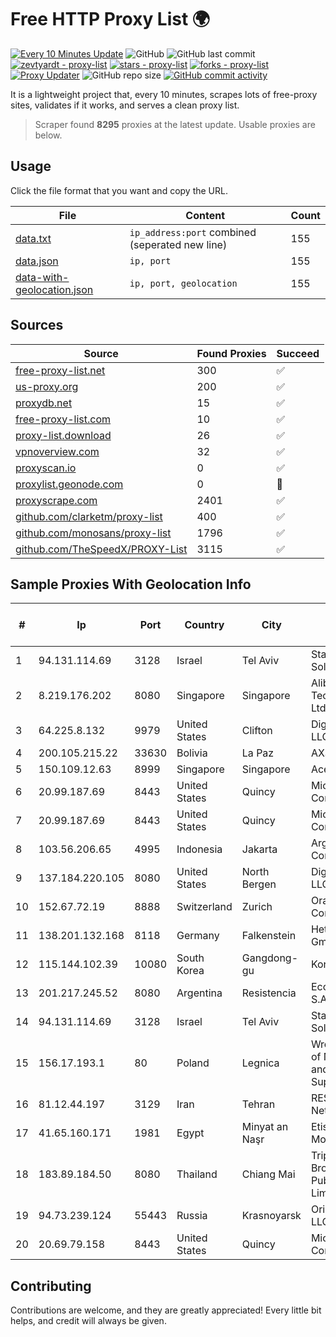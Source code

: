 
# Free HTTP Proxy List 🌍

[![Every 10 Minutes Update](https://github.com/mertguvencli/http-proxy-list/actions/workflows/main.yml/badge.svg?branch=main)](https://github.com/mertguvencli/http-proxy-list/actions/workflows/main.yml)
![GitHub](https://img.shields.io/github/license/mertguvencli/http-proxy-list)
![GitHub last commit](https://img.shields.io/github/last-commit/mertguvencli/http-proxy-list)
[![zevtyardt - proxy-list](https://img.shields.io/static/v1?label=zevtyardt&message=proxy-list&color=blue&logo=github)](https://github.com/zevtyardt/proxy-list "Go to GitHub repo")
[![stars - proxy-list](https://img.shields.io/github/stars/zevtyardt/proxy-list?style=social)](https://github.com/zevtyardt/proxy-list)
[![forks - proxy-list](https://img.shields.io/github/forks/zevtyardt/proxy-list?style=social)](https://github.com/zevtyardt/proxy-list)
[![Proxy Updater](https://github.com/zevtyardt/proxy-list/workflows/Proxy%20Updater/badge.svg)](https://github.com/zevtyardt/proxy-list/actions?query=workflow:"Proxy+Updater")
![GitHub repo size](https://img.shields.io/github/repo-size/zevtyardt/proxy-list)
[![GitHub commit activity](https://img.shields.io/github/commit-activity/m/zevtyardt/proxy-list?logo=commits)](https://github.com/zevtyardt/proxy-list/commits/main)

It is a lightweight project that, every 10 minutes, scrapes lots of free-proxy sites, validates if it works, and serves a clean proxy list.

> Scraper found **8295** proxies at the latest update. Usable proxies are below.

## Usage

Click the file format that you want and copy the URL.

|File|Content|Count|
|----|-------|-----|
|[data.txt](https://raw.githubusercontent.com/mertguvencli/http-proxy-list/main/proxy-list/data.txt)|`ip_address:port` combined (seperated new line)|155|
|[data.json](https://raw.githubusercontent.com/mertguvencli/http-proxy-list/main/proxy-list/data.json)|`ip, port`|155|
|[data-with-geolocation.json](https://raw.githubusercontent.com/mertguvencli/http-proxy-list/main/proxy-list/data-with-geolocation.json)|`ip, port, geolocation`|155|

## Sources

|Source|Found Proxies|Succeed|
|------|-------------|-------|
|[free-proxy-list.net](https://free-proxy-list.net)|300|✅|
|[us-proxy.org](https://www.us-proxy.org)|200|✅|
|[proxydb.net](http://proxydb.net)|15|✅|
|[free-proxy-list.com](https://free-proxy-list.com/?page=&port=&type%5B%5D=http&type%5B%5D=https&up_time=0&search=Search)|10|✅|
|[proxy-list.download](https://www.proxy-list.download/HTTP)|26|✅|
|[vpnoverview.com](https://vpnoverview.com/privacy/anonymous-browsing/free-proxy-servers)|32|✅|
|[proxyscan.io](https://www.proxyscan.io)|0|✅|
|[proxylist.geonode.com](https://proxylist.geonode.com/api/proxy-list?limit=300&page=1&sort_by=lastChecked&sort_type=desc&protocols=http,https)|0|🚫|
|[proxyscrape.com](https://api.proxyscrape.com/v2/?request=displayproxies&protocol=http&timeout=10000&country=all&ssl=all&anonymity=all)|2401|✅|
|[github.com/clarketm/proxy-list](https://raw.githubusercontent.com/clarketm/proxy-list/master/proxy-list-raw.txt)|400|✅|
|[github.com/monosans/proxy-list](https://raw.githubusercontent.com/monosans/proxy-list/main/proxies/http.txt)|1796|✅|
|[github.com/TheSpeedX/PROXY-List](https://raw.githubusercontent.com/TheSpeedX/PROXY-List/master/http.txt)|3115|✅|


## Sample Proxies With Geolocation Info

|#|Ip|Port|Country|City|Internet Service Provider|
|-|--|----|-------|----|-------------------------|
|1|94.131.114.69|3128|Israel|Tel Aviv|Stark Industries Solutions LTD|
|2|8.219.176.202|8080|Singapore|Singapore|Alibaba (US) Technology Co., Ltd.|
|3|64.225.8.132|9979|United States|Clifton|DigitalOcean, LLC|
|4|200.105.215.22|33630|Bolivia|La Paz|AXS Bolivia S. A.|
|5|150.109.12.63|8999|Singapore|Singapore|Aceville Pte.ltd|
|6|20.99.187.69|8443|United States|Quincy|Microsoft Corporation|
|7|20.99.187.69|8443|United States|Quincy|Microsoft Corporation|
|8|103.56.206.65|4995|Indonesia|Jakarta|Argon Data Communication|
|9|137.184.220.105|8080|United States|North Bergen|DigitalOcean, LLC|
|10|152.67.72.19|8888|Switzerland|Zurich|Oracle Corporation|
|11|138.201.132.168|8118|Germany|Falkenstein|Hetzner Online GmbH|
|12|115.144.102.39|10080|South Korea|Gangdong-gu|Korea Telecom|
|13|201.217.245.52|8080|Argentina|Resistencia|Ecom Chaco S.A.|
|14|94.131.114.69|3128|Israel|Tel Aviv|Stark Industries Solutions LTD|
|15|156.17.193.1|80|Poland|Legnica|Wroclaw Centre of Networking and Supercomputing|
|16|81.12.44.197|3129|Iran|Tehran|RESPINA Networks|
|17|41.65.160.171|1981|Egypt|Minyat an Naşr|Etisalat Misr Mobile BB|
|18|183.89.184.50|8080|Thailand|Chiang Mai|Triple T Broadband Public Company Limited|
|19|94.73.239.124|55443|Russia|Krasnoyarsk|Orion Telecom LLC|
|20|20.69.79.158|8443|United States|Quincy|Microsoft Corporation|



## Contributing

Contributions are welcome, and they are greatly appreciated! Every
little bit helps, and credit will always be given.

